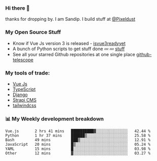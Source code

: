 ### Hi there 👋

thanks for dropping by.
I am Sandip. I build stuff at [@Pixeldust](github.com/pixeldust-in/)

###  **My Open Source Stuff**

 - Know if Vue Js version 3 is released -  [isvue3readyyet](https://github.com/sandiprb/isvue3readyyet)
 - A bunch of Python scripts to get stuff done 💤 💤 [stuff](https://github.com/sandiprb/stuff)
 - See all your starred Github repositories at one single place [github-telescope](https://github.com/sandiprb/github-telescope)



###  **My tools of trade:**
 - [Vue Js](https://github.com/vuejs/vue/)
 - [TypeScript](https://github.com/microsoft/TypeScript)
 - [Django](github.com/django/django)
 - [Strapi CMS](github.com/strapi/strapi)
 - [tailwindcss](https://github.com/tailwindlabs/tailwindcss)


###  📊 **My Weekly development breakdown**
<!--START_SECTION:waka-->

```text
Vue.js       2 hrs 41 mins   ██████████▓░░░░░░░░░░░░░░   42.44 %
Python       1 hr 37 mins    ██████▒░░░░░░░░░░░░░░░░░░   25.58 %
Bash         49 mins         ███▒░░░░░░░░░░░░░░░░░░░░░   12.91 %
JavaScript   20 mins         █▒░░░░░░░░░░░░░░░░░░░░░░░   05.24 %
YAML         15 mins         █░░░░░░░░░░░░░░░░░░░░░░░░   03.98 %
Other        12 mins         ▓░░░░░░░░░░░░░░░░░░░░░░░░   03.27 %
```

<!--END_SECTION:waka-->
